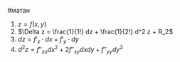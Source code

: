 #матан 
1. $z = f(x, y)$
2. $\Delta z = \frac{1}{1!} dz + \frac{1}{2!} d^2 z + R_2$
3. $dz = f'_x \cdot dx + f'_y \cdot dy$
4. $d^2 z = f''_{xx} dx^2 + 2f''_{xy} dx dy + f''_{yy} dy^2$
